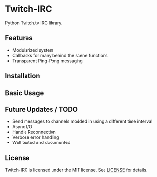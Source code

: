 Twitch-IRC
=====
Python Twitch.tv IRC library.

Features
--------
- Modularized system
- Callbacks for many behind the scene functions
- Transparent Ping-Pong messaging

Installation
------------

Basic Usage
-----------


Future Updates / TODO
--------------
- Send messages to channels modded in using a different time interval
- Async I/O
- Handle Reconnection
- Verbose error handling
- Well tested and documented

License
-------
Twitch-IRC is licensed under the MIT license. See [LICENSE](LICENSE) for details.
